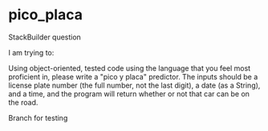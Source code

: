 # pico_placa
StackBuilder question

I am trying to:

Using object-oriented, tested code using the language that you feel most proficient in, please write a "pico y placa" predictor. The inputs should be a license plate number (the full 
number, not the last digit), a date (as a String), and a time, and the program will return whether or not that car can be on the road.

Branch for testing
